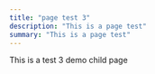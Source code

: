 ```yaml
---
title: "page test 3"
description: "This is a page test"
summary: "This is a page test"
---
```


This is a test 3 demo child page